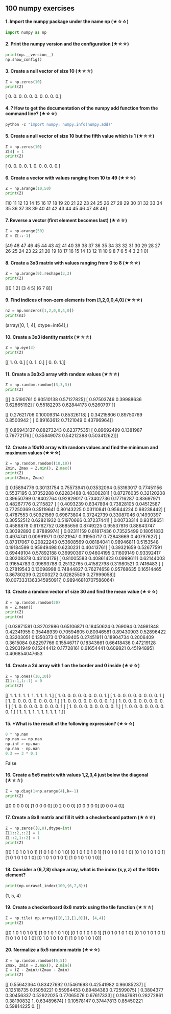 ## 100 numpy exercises ##
#### 1. Import the numpy package under the name np (★☆☆) ####
```python
import numpy as np
```
#### 2. Print the numpy version and the configuration (★☆☆) ####
```python
print(np.__version__)
np.show_config()
```
#### 3. Create a null vector of size 10 (★☆☆) ####
```python
Z = np.zeros(10)
print(Z)
```
[ 0.  0.  0.  0.  0.  0.  0.  0.  0.  0.]

#### 4. ? How to get the documentation of the numpy add function from the command line? (★☆☆) ####
```python
python -c "import numpy; numpy.info(numpy.add)"
```
#### 5. Create a null vector of size 10 but the fifth value which is 1 (★☆☆) ####
```python
Z = np.zeros(10)
Z[4] = 1
print(Z)
```
[ 0.  0.  0.  0.  1.  0.  0.  0.  0.  0.]
#### 6. Create a vector with values ranging from 10 to 49 (★☆☆) ####
```python
Z = np.arange(10,50)
print(Z)
```
[10 11 12 13 14 15 16 17 18 19 20 21 22 23 24 25 26 27 28 29 30 31 32 33 34
 35 36 37 38 39 40 41 42 43 44 45 46 47 48 49]
#### 7. Reverse a vector (first element becomes last) (★☆☆) ####
```python
Z = np.arange(50)
Z = Z[::-1]
```
[49 48 47 46 45 44 43 42 41 40 39 38 37 36 35 34 33 32 31 30 29 28 27 26 25
 24 23 22 21 20 19 18 17 16 15 14 13 12 11 10  9  8  7  6  5  4  3  2  1  0]
#### 8. Create a 3x3 matrix with values ranging from 0 to 8 (★☆☆) ####
```python
Z = np.arange(9).reshape(3,3)
print(Z)
```
[[0 1 2]
 [3 4 5]
 [6 7 8]]
#### 9. Find indices of non-zero elements from [1,2,0,0,4,0] (★☆☆) ####
```python
nz = np.nonzero([1,2,0,0,4,0])
print(nz)
```
(array([0, 1, 4], dtype=int64),)
#### 10. Create a 3x3 identity matrix (★☆☆) ####
```python
Z = np.eye(3)
print(Z)
```
[[ 1.  0.  0.]
 [ 0.  1.  0.]
 [ 0.  0.  1.]]
#### 11. Create a 3x3x3 array with random values (★☆☆) ####
```python
Z = np.random.random((3,3,3))
print(Z)
```
[[[ 0.5190761   0.90510138  0.57127825]
  [ 0.97503746  0.39988636  0.62865192]
  [ 0.55182293  0.62844173  0.5260797 ]]

 [[ 0.27621706  0.10009314  0.85326118]
  [ 0.34215806  0.89750769  0.8500942 ]
  [ 0.89163612  0.7121049   0.43796964]]

 [[ 0.86943137  0.88273243  0.62377535]
  [ 0.89692499  0.1381987   0.79772176]
  [ 0.35849073  0.54212388  0.50341262]]]
#### 12. Create a 10x10 array with random values and find the minimum and maximum values (★☆☆) ####
```python
Z = np.random.random((10,10))
Zmin, Zmax = Z.min(), Z.max()
print(Z)
print(Zmin, Zmax)
```
[[ 0.15894776  0.30131754  0.75573941  0.03532094  0.53163017  0.77451156
   0.5537195   0.37352288  0.62283488  0.48306281]
 [ 0.87276035  0.32120208  0.39650799  0.18402764  0.92829017  0.73402736
   0.17716287  0.83697971  0.48267776  0.2115827 ]
 [ 0.4093239   0.8347894   0.73828105  0.04512587  0.77250369  0.35119641
   0.80143225  0.03110841  0.95644224  0.98238442]
 [ 0.4787553   0.50921569  0.69873804  0.37242739  0.33087046  0.14930397
   0.30552512  0.62821932  0.51970666  0.37237441]
 [ 0.00733314  0.93158651  0.4586878   0.61762752  0.8685656   0.8749225
   0.95537816  0.88643747  0.30392893  0.87889974]
 [ 0.02311159  0.61817436  0.73525499  0.18051833  0.4974741   0.00991971
   0.03121947  0.31950717  0.72843669  0.40797627]
 [ 0.87317067  0.20822243  0.53608569  0.08184041  0.98946811  0.5153548
   0.19184599  0.95949498  0.6230231   0.40413761]
 [ 0.39321659  0.52677591  0.69449104  0.57892188  0.36990367  0.94604195
   0.11609149  0.93392417  0.30208378  0.43103179]
 [ 0.81005583  0.40861423  0.09996111  0.62144003  0.91654783  0.09693788
   0.25132765  0.41582798  0.31980521  0.7416483 ]
 [ 0.27819543  0.13098998  0.74844827  0.76274658  0.95768635  0.16514465
   0.86780239  0.22003272  0.02825509  0.27999058]]
(0.0073331363345950917, 0.98946810707586064)
#### 13. Create a random vector of size 30 and find the mean value (★☆☆) ####
```python
Z = np.random.random(30)
m = Z.mean()
print(Z)
print(m)
```
[ 0.03871581  0.82702986  0.65106871  0.18450624  0.269094    0.24981848
  0.42341955  0.35448939  0.70594605  0.80946581  0.89430903  0.52896422
  0.33203051  0.1350373   0.17939405  0.27451911  0.18904734  0.2006409
  0.3615084   0.82297766  0.15546717  0.18343661  0.66418436  0.47219128
  0.29031949  0.15244412  0.17728161  0.61654441  0.609821    0.45194895]
0.406854047653
#### 14. Create a 2d array with 1 on the border and 0 inside (★☆☆) ####
```python
Z = np.ones((10,10))
Z[1:-1,1:-1] = 0
print(Z)
```
[[ 1.  1.  1.  1.  1.  1.  1.  1.  1.  1.]
 [ 1.  0.  0.  0.  0.  0.  0.  0.  0.  1.]
 [ 1.  0.  0.  0.  0.  0.  0.  0.  0.  1.]
 [ 1.  0.  0.  0.  0.  0.  0.  0.  0.  1.]
 [ 1.  0.  0.  0.  0.  0.  0.  0.  0.  1.]
 [ 1.  0.  0.  0.  0.  0.  0.  0.  0.  1.]
 [ 1.  0.  0.  0.  0.  0.  0.  0.  0.  1.]
 [ 1.  0.  0.  0.  0.  0.  0.  0.  0.  1.]
 [ 1.  0.  0.  0.  0.  0.  0.  0.  0.  1.]
 [ 1.  1.  1.  1.  1.  1.  1.  1.  1.  1.]]
#### 15. *What is the result of the following expression? (★☆☆) ####
```python
0 * np.nan
np.nan == np.nan
np.inf > np.nan
np.nan - np.nan
0.3 == 3 * 0.1
```
False
#### 16. Create a 5x5 matrix with values 1,2,3,4 just below the diagonal (★☆☆) ####
```python
Z = np.diag(1+np.arange(4),k=-1)
print(Z)
```
[[0 0 0 0 0]
 [1 0 0 0 0]
 [0 2 0 0 0]
 [0 0 3 0 0]
 [0 0 0 4 0]]
#### 17. Create a 8x8 matrix and fill it with a checkerboard pattern (★☆☆) ####
```python
Z = np.zeros((8,8),dtype=int)
Z[1::2,::2] = 1
Z[::2,1::2] = 1
print(Z)
```
[[0 1 0 1 0 1 0 1]
 [1 0 1 0 1 0 1 0]
 [0 1 0 1 0 1 0 1]
 [1 0 1 0 1 0 1 0]
 [0 1 0 1 0 1 0 1]
 [1 0 1 0 1 0 1 0]
 [0 1 0 1 0 1 0 1]
 [1 0 1 0 1 0 1 0]]
#### 18. Consider a (6,7,8) shape array, what is the index (x,y,z) of the 100th element? ####
```python
print(np.unravel_index(100,(6,7,8)))
```
(1, 5, 4)
#### 19. Create a checkerboard 8x8 matrix using the tile function (★☆☆) ####
```python
Z = np.tile( np.array([[0,1],[1,0]]), (4,4))
print(Z)
```
[[0 1 0 1 0 1 0 1]
 [1 0 1 0 1 0 1 0]
 [0 1 0 1 0 1 0 1]
 [1 0 1 0 1 0 1 0]
 [0 1 0 1 0 1 0 1]
 [1 0 1 0 1 0 1 0]
 [0 1 0 1 0 1 0 1]
 [1 0 1 0 1 0 1 0]]
#### 20. Normalize a 5x5 random matrix (★☆☆) ####
```python
Z = np.random.random((5,5))
Zmax, Zmin = Z.max(), Z.min()
Z = (Z - Zmin)/(Zmax - Zmin)
print(Z)
```
[[ 0.55642364  0.83427692  0.15461693  0.42541982  0.96085237]
 [ 0.12518735  0.15050221  0.55964453  0.89484383  0.72599075]
 [ 0.3804377   0.30456337  0.52922025  0.77065076  0.67617333]
 [ 0.1947681   0.28272861  0.38190832  1.          0.63489674]
 [ 0.10578147  0.37447813  0.85450221  0.59814225  0.        ]]
